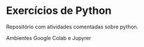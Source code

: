 # Exercícios de Python

Repositório com atividades comentadas sobre python.

Ambientes Google Colab e Jupyrer
